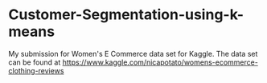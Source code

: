 # Customer-Segmentation-using-k-means
My submission for Women's E Commerce data set for Kaggle. The data set can be found at https://www.kaggle.com/nicapotato/womens-ecommerce-clothing-reviews
